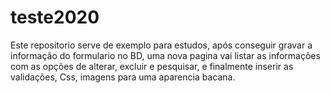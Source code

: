 # teste2020
Este repositorio serve de exemplo para estudos,
após conseguir gravar a informação do formulario no BD, uma nova pagina vai listar as informações com as opções de alterar, excluir e pesquisar,
e finalmente inserir as validações, Css, imagens para uma aparencia bacana.
